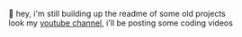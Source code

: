 👋 hey, i'm still building up the readme of some old projects </br>
look my <a href="https://www.youtube.com/channel/UC8siIEBtsxkBVLmbDyfXeew">youtube channel</a>, i'll be posting some coding videos
